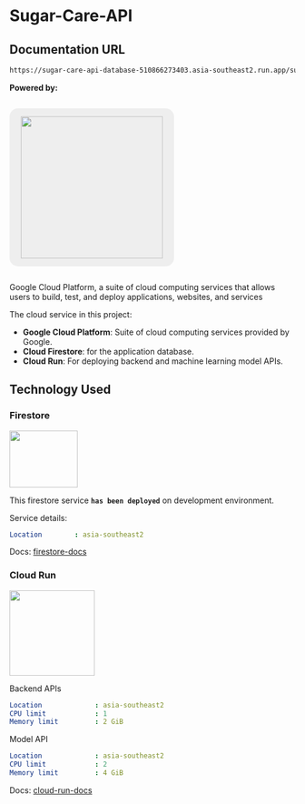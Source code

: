 # Sugar-Care-API
## Documentation URL 
```sh
https://sugar-care-api-database-510866273403.asia-southeast2.run.app/suca-docs
```
**Powered by:**

<p style="text-align: center; background-color: #eee; display: inline-block; padding: 14px 20px; border-radius: 15px;">
<img src="https://upload.wikimedia.org/wikipedia/commons/5/51/Google_Cloud_logo.svg" width="250"/>
</p>

Google Cloud Platform, a suite of cloud computing services that allows users to build, test, and deploy applications, websites, and services

The cloud service in this project:

-   **Google Cloud Platform**: Suite of cloud computing services provided by Google.
-   **Cloud Firestore**: for the application database.
-   **Cloud Run**: For deploying backend and machine learning model APIs.

## Technology Used
### Firestore

<img src="https://cdn.cdnlogo.com/logos/f/45/firestore.svg" width="120" height="100"/>

This firestore service **`has been deployed`** on development environment.

Service details:

```YAML
Location        : asia-southeast2
```

Docs: [firestore-docs](https://cloud.google.com/firestore/docs)

### Cloud Run

<img src="https://www.vectorlogo.zone/logos/google_cloud_run/google_cloud_run-ar21.svg" width="150" height="150"/>

Backend APIs

```YAML
Location             : asia-southeast2
CPU limit            : 1
Memory limit         : 2 GiB

```
Model API
```YAML
Location             : asia-southeast2
CPU limit            : 2
Memory limit         : 4 GiB

```

Docs: [cloud-run-docs](https://cloud.google.com/run/docs)
